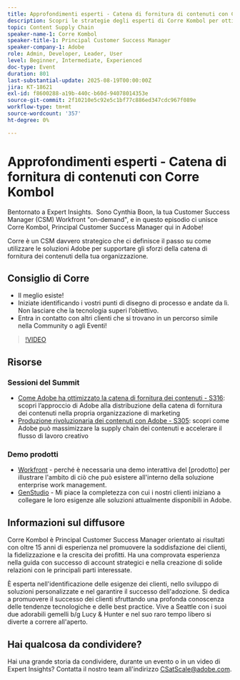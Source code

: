 ```yaml
---
title: Approfondimenti esperti - Catena di fornitura di contenuti con Corre Kombol
description: Scopri le strategie degli esperti di Corre Kombol per ottimizzare la supply chain dei contenuti con le soluzioni Adobe. Aumentare l'efficienza, la collaborazione e i risultati.
topic: Content Supply Chain
speaker-name-1: Corre Kombol
speaker-title-1: Principal Customer Success Manager
speaker-company-1: Adobe
role: Admin, Developer, Leader, User
level: Beginner, Intermediate, Experienced
doc-type: Event
duration: 801
last-substantial-update: 2025-08-19T00:00:00Z
jira: KT-18621
exl-id: f8600288-a19b-440c-b60d-94078014353e
source-git-commit: 2f10210e5c92e5c1bf77c886ed347cdc967f089e
workflow-type: tm+mt
source-wordcount: '357'
ht-degree: 0%

---
```


# Approfondimenti esperti - Catena di fornitura di contenuti con Corre Kombol

Bentornato a Expert Insights.  Sono Cynthia Boon, la tua Customer Success Manager (CSM) Workfront &quot;on-demand&quot;, e in questo episodio ci unisce Corre Kombol, Principal Customer Success Manager qui in Adobe!  

Corre è un CSM davvero strategico che ci definisce il passo su come utilizzare le soluzioni Adobe per supportare gli sforzi della catena di fornitura dei contenuti della tua organizzazione. 

## Consiglio di Corre

* Il meglio esiste! 
* Iniziate identificando i vostri punti di disegno di processo e andate da lì. Non lasciare che la tecnologia superi l’obiettivo.
* Entra in contatto con altri clienti che si trovano in un percorso simile nella Community o agli Eventi! 

>[!VIDEO](https://video.tv.adobe.com/v/3469899/?learn=on&enablevpops)

## Risorse

### Sessioni del Summit

* [Come Adobe ha ottimizzato la catena di fornitura dei contenuti - S316](https://business.adobe.com/summit/2024/sessions/how-adobe-optimized-its-content-supply-chain-s316.html): scopri l’approccio di Adobe alla distribuzione della catena di fornitura dei contenuti nella propria organizzazione di marketing 
* [Produzione rivoluzionaria dei contenuti con Adobe - S305](https://business.adobe.com/summit/2024/sessions/revolutionizing-content-production-with-adobe-s305.html): scopri come Adobe può massimizzare la supply chain dei contenuti e accelerare il flusso di lavoro creativo 

### Demo prodotti

* [Workfront](https://business.adobe.com/product-demos/workfront/interactive-tour.html) - perché è necessaria una demo interattiva del [prodotto] per illustrare l&#39;ambito di ciò che può esistere all&#39;interno della soluzione enterprise work management.  
* [GenStudio](https://business.adobe.com/resources/sdk/getting-started-with-adobe-genstudio.html) - Mi piace la completezza con cui i nostri clienti iniziano a collegare le loro esigenze alle soluzioni attualmente disponibili in Adobe.

## Informazioni sul diffusore 

Corre Kombol è Principal Customer Success Manager orientato ai risultati con oltre 15 anni di esperienza nel promuovere la soddisfazione dei clienti, la fidelizzazione e la crescita dei profitti. Ha una comprovata esperienza nella guida con successo di account strategici e nella creazione di solide relazioni con le principali parti interessate.

È esperta nell&#39;identificazione delle esigenze dei clienti, nello sviluppo di soluzioni personalizzate e nel garantire il successo dell&#39;adozione. Si dedica a promuovere il successo dei clienti sfruttando una profonda conoscenza delle tendenze tecnologiche e delle best practice. Vive a Seattle con i suoi due adorabili gemelli b/g Lucy &amp; Hunter e nel suo raro tempo libero si diverte a correre all&#39;aperto. 

## Hai qualcosa da condividere?

Hai una grande storia da condividere, durante un evento o in un video di Expert Insights? Contatta il nostro team all&#39;indirizzo [CSatScale@adobe.com](mailto:CSatScale@adobe.com).
